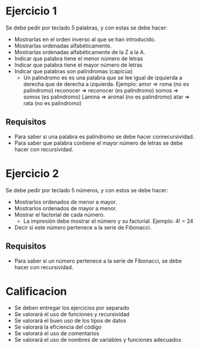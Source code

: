 # Ejercicio 1

Se debe pedir por teclado 5 palabras, y con estas se debe hacer:

- Mostrarlas en el orden inverso al que se han introducido.
- Mostrarlas ordenadas alfabéticamente.
- Mostrarlas ordenadas alfabéticamente de la Z a la A.
- Indicar que palabra tiene el menor número de letras
- Indicar que palabra tiene el mayor número de letras
- Indicar que palabras son palíndromas (capicúa)
  - Un palindromo es es una palabra que se lee igual de izquierda a derecha que de derecha a izquierda.
    Ejemplo:
    amor => roma (no es palindromo)
    reconocer => reconocer (es palindromo)
    somos => somos (es palindromo)
    Lamina => animal (no es palindromo)
    atar => rata (no es palindromo)

## Requisitos

- Para saber si una palabra es palíndromo se debe hacer conrecursividad.
- Para saber que palabra contiene el mayor número de letras se debe hacer con recursividad.

# Ejercicio 2

Se debe pedir por teclado 5 números, y con estos se debe hacer:

- Mostrarlos ordenados de menor a mayor.
- Mostrarlos ordenados de mayor a menor.
- Mostrar el factorial de cada número.
  - La impresión debe mostrar el número y su factorial.
    Ejemplo: 4! = 24
- Decir si este número pertenece a la serie de Fibonacci.

## Requisitos

- Para saber si un número pertenece a la serie de Fibonacci, se debe hacer con recursividad.

# Calificacion

- Se deben entregar los ejercicios por separado
- Se valorará el uso de funciones y recursividad
- Se valorará el buen uso de los tipos de datos
- Se valorará la eficiencia del código
- Se valorará el uso de comentarios
- Se valorará el uso de nombres de variables y funciones adecuados
